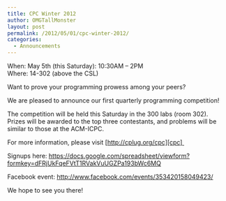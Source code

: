 ```yaml
---
title: CPC Winter 2012
author: OMGTallMonster
layout: post
permalink: /2012/05/01/cpc-winter-2012/
categories:
  - Announcements
---
```

When: May 5th (this Saturday): 10:30AM &#8211; 2PM  
Where: 14-302 (above the CSL)

Want to prove your programming prowess among your peers?

We are pleased to announce our first quarterly programming competition!

The competition will be held this Saturday in the 300 labs (room 302). Prizes will be awarded to the top three contestants, and problems will be similar to those at the ACM-ICPC.

For more information, please visit [http://cplug.org/cpc][cpc] 

Signups here: <https://docs.google.com/spreadsheet/viewform?formkey=dFRjUkFqeFVtT1RVakVuUGZPa193bWc6MQ>

Facebook event: <http://www.facebook.com/events/353420158049423/>

We hope to see you there!

[cpc]: /cpc/
